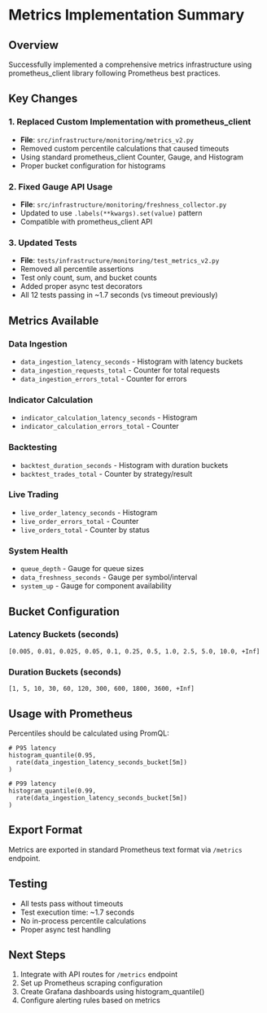 # Metrics Implementation Summary

## Overview
Successfully implemented a comprehensive metrics infrastructure using prometheus_client library following Prometheus best practices.

## Key Changes

### 1. Replaced Custom Implementation with prometheus_client
- **File**: `src/infrastructure/monitoring/metrics_v2.py`
- Removed custom percentile calculations that caused timeouts
- Using standard prometheus_client Counter, Gauge, and Histogram
- Proper bucket configuration for histograms

### 2. Fixed Gauge API Usage
- **File**: `src/infrastructure/monitoring/freshness_collector.py`
- Updated to use `.labels(**kwargs).set(value)` pattern
- Compatible with prometheus_client API

### 3. Updated Tests
- **File**: `tests/infrastructure/monitoring/test_metrics_v2.py`
- Removed all percentile assertions
- Test only count, sum, and bucket counts
- Added proper async test decorators
- All 12 tests passing in ~1.7 seconds (vs timeout previously)

## Metrics Available

### Data Ingestion
- `data_ingestion_latency_seconds` - Histogram with latency buckets
- `data_ingestion_requests_total` - Counter for total requests
- `data_ingestion_errors_total` - Counter for errors

### Indicator Calculation
- `indicator_calculation_latency_seconds` - Histogram
- `indicator_calculation_errors_total` - Counter

### Backtesting
- `backtest_duration_seconds` - Histogram with duration buckets
- `backtest_trades_total` - Counter by strategy/result

### Live Trading
- `live_order_latency_seconds` - Histogram
- `live_order_errors_total` - Counter
- `live_orders_total` - Counter by status

### System Health
- `queue_depth` - Gauge for queue sizes
- `data_freshness_seconds` - Gauge per symbol/interval
- `system_up` - Gauge for component availability

## Bucket Configuration

### Latency Buckets (seconds)
`[0.005, 0.01, 0.025, 0.05, 0.1, 0.25, 0.5, 1.0, 2.5, 5.0, 10.0, +Inf]`

### Duration Buckets (seconds)
`[1, 5, 10, 30, 60, 120, 300, 600, 1800, 3600, +Inf]`

## Usage with Prometheus

Percentiles should be calculated using PromQL:
```promql
# P95 latency
histogram_quantile(0.95, 
  rate(data_ingestion_latency_seconds_bucket[5m])
)

# P99 latency
histogram_quantile(0.99,
  rate(data_ingestion_latency_seconds_bucket[5m])
)
```

## Export Format
Metrics are exported in standard Prometheus text format via `/metrics` endpoint.

## Testing
- All tests pass without timeouts
- Test execution time: ~1.7 seconds
- No in-process percentile calculations
- Proper async test handling

## Next Steps
1. Integrate with API routes for `/metrics` endpoint
2. Set up Prometheus scraping configuration
3. Create Grafana dashboards using histogram_quantile()
4. Configure alerting rules based on metrics